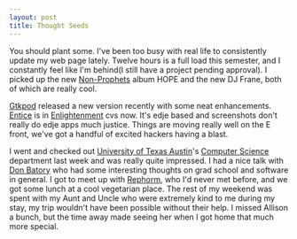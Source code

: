 ```yaml
--- 
layout: post
title: Thought Seeds
---
```

<p>You should plant some.  I've been too busy with real life to consistently update my web page lately.  Twelve hours is a full load this semester, and I constantly feel like I'm behind(I still have a project pending approval).  I picked up the new  <a href="http://www.non-prophets.com">Non-Prophets</a>  album HOPE and the new DJ Frane, both of which are really cool.</p>
<p><a href="http://gtkpod.sf.net">Gtkpod</a> released a new version recently with some neat enhancements.  <a href="/images/entice.jpg">Entice</a> is in <a href="http://www.enlightenment.org">Enlightenment</a> cvs now.  It's edje based and screenshots don't really do edje apps much justice.  Things are moving really well on the E front, we've got a handful of excited hackers having a blast.</p>
<p>I went and checked out <a href="http://www.utexas.edu">University of Texas Austin</a>'s <a href="http://www.cs.utexas.edu">Computer Science</a> department last week and was really quite impressed.  I had a nice talk with <a href="http://www.cs.utexas.edu/users/dsb/">Don Batory</a> who had some interesting thoughts on grad school and software in general.  I got to meet up with <a href="http://www.rephorm.com">Rephorm</a>, who I'd never met before, and we got some lunch at a cool vegetarian place.  The rest of my weekend was spent with my Aunt and Uncle who were extremely kind to me during my stay, my trip wouldn't have been possible without their help.  I missed Allison a bunch, but the time away made seeing her when I got home that much more special.</p>
